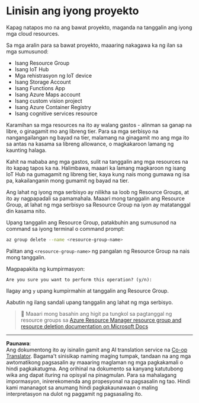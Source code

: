 <!--
CO_OP_TRANSLATOR_METADATA:
{
  "original_hash": "5a94fbab1ba737e9bd6cc6c64f114fa0",
  "translation_date": "2025-08-27T22:35:18+00:00",
  "source_file": "clean-up.md",
  "language_code": "tl"
}
-->
# Linisin ang iyong proyekto

Kapag natapos mo na ang bawat proyekto, maganda na tanggalin ang iyong mga cloud resources.

Sa mga aralin para sa bawat proyekto, maaaring nakagawa ka ng ilan sa mga sumusunod:

* Isang Resource Group
* Isang IoT Hub
* Mga rehistrasyon ng IoT device
* Isang Storage Account
* Isang Functions App
* Isang Azure Maps account
* Isang custom vision project
* Isang Azure Container Registry
* Isang cognitive services resource

Karamihan sa mga resources na ito ay walang gastos - alinman sa ganap na libre, o ginagamit mo ang libreng tier. Para sa mga serbisyo na nangangailangan ng bayad na tier, malamang na ginagamit mo ang mga ito sa antas na kasama sa libreng allowance, o magkakaroon lamang ng kaunting halaga.

Kahit na mababa ang mga gastos, sulit na tanggalin ang mga resources na ito kapag tapos ka na. Halimbawa, maaari ka lamang magkaroon ng isang IoT Hub na gumagamit ng libreng tier, kaya kung nais mong gumawa ng isa pa, kakailanganin mong gumamit ng bayad na tier.

Ang lahat ng iyong mga serbisyo ay nilikha sa loob ng Resource Groups, at ito ay nagpapadali sa pamamahala. Maaari mong tanggalin ang Resource Group, at lahat ng mga serbisyo sa Resource Group na iyon ay matatanggal din kasama nito.

Upang tanggalin ang Resource Group, patakbuhin ang sumusunod na command sa iyong terminal o command prompt:

```sh
az group delete --name <resource-group-name>
```

Palitan ang `<resource-group-name>` ng pangalan ng Resource Group na nais mong tanggalin.

Magpapakita ng kumpirmasyon:

```output
Are you sure you want to perform this operation? (y/n): 
```

Ilagay ang `y` upang kumpirmahin at tanggalin ang Resource Group.

Aabutin ng ilang sandali upang tanggalin ang lahat ng mga serbisyo.

> 💁 Maaari mong basahin ang higit pa tungkol sa pagtanggal ng resource groups sa [Azure Resource Manager resource group and resource deletion documentation on Microsoft Docs](https://docs.microsoft.com/azure/azure-resource-manager/management/delete-resource-group?WT.mc_id=academic-17441-jabenn&tabs=azure-cli)

---

**Paunawa**:  
Ang dokumentong ito ay isinalin gamit ang AI translation service na [Co-op Translator](https://github.com/Azure/co-op-translator). Bagama't sinisikap naming maging tumpak, tandaan na ang mga awtomatikong pagsasalin ay maaaring maglaman ng mga pagkakamali o hindi pagkakatugma. Ang orihinal na dokumento sa kanyang katutubong wika ang dapat ituring na opisyal na pinagmulan. Para sa mahalagang impormasyon, inirerekomenda ang propesyonal na pagsasalin ng tao. Hindi kami mananagot sa anumang hindi pagkakaunawaan o maling interpretasyon na dulot ng paggamit ng pagsasaling ito.